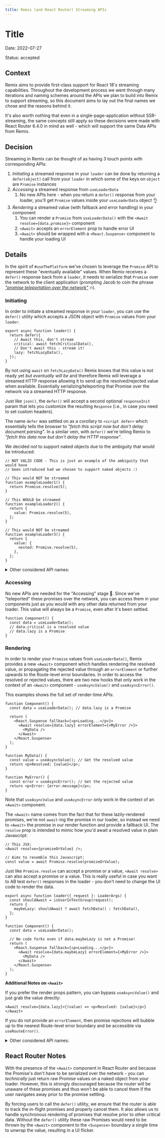 ```yaml
---
title: Remix (and React Router) Streaming APIs
---
```


# Title

Date: 2022-07-27

Status: accepted

## Context

Remix aims to provide first-class support for React 18's streaming capabilities. Throughout the development process we went through many iterations and naming schemes around the APIs we plan to build into Remix to support streaming, so this document aims to lay out the final names we chose and the reasons behind it.

It's also worth nothing that even in a single-page-application without SSR-streaming, the same concepts still apply so these decisions were made with React Router 6.4.0 in mind as well - which will support the same Data APIs from Remix.

## Decision

Streaming in Remix can be thought of as having 3 touch points with corresponding APIs:

1. _Initiating_ a streamed response in your `loader` can be done by returning a `defer(object)` call from your `loader` in which some of the keys on `object` are `Promise` instances
2. _Accessing_ a streamed response from `useLoaderData`
   1. No new APIs here - when you return a `defer()` response from your loader, you'll get `Promise` values inside your `useLoaderData` object 👌
3. _Rendering_ a streamed value (with fallback and error handling) in your component
   1. You can render a `Promise` from `useLoaderData()` with the `<Await resolve={data.promise}>` component
   2. `<Await>` accepts an `errorElement` prop to handle error UI
   3. `<Await>` should be wrapped with a `<React.Suspense>` component to handle your loading UI

## Details

In the spirit of `#useThePlatform` we've chosen to leverage the `Promise` API to represent these "eventually available" values. When Remix receives a `defer()` response back from a `loader`, it needs to serialize that `Promise` over the network to the client application (prompting Jacob to coin the phrase [_"promise teleportation over the network"_][promise teleportation] 🔥).

### Initiating

In order to initiate a streamed response in your `loader`, you can use the `defer()` utility which accepts a JSON object with `Promise` values from your `loader`.

```tsx
export async function loader() {
  return defer({
    // Await this, don't stream
    critical: await fetchCriticalData(),
    // Don't await this - stream it!
    lazy: fetchLazyData(),
  });
}
```

By not using `await` on `fetchLazyData()` Remix knows that this value is not ready yet _but eventually will be_ and therefore Remix will leverage a streamed HTTP response allowing it to send up the resolved/rejected value when available. Essentially serializing/teleporting that Promise over the network via a streamed HTTP response.

Just like `json()`, the `defer()` will accept a second optional `responseInit` param that lets you customize the resulting `Response` (i.e., in case you need to set custom headers).

The name `defer` was settled on as a corollary to `<script defer>` which essentially tells the browser to _"fetch this script now but don't delay document parsing"_. In a similar vein, with `defer()` we're telling Remix to _"fetch this data now but don't delay the HTTP response"_.

We decided _not_ to support naked objects due to the ambiguity that would be introduced:

```tsx
// NOT VALID CODE - This is just an example of the ambiguity that would have
// been introduced had we chosen to support naked objects :)

// This would NOT be streamed
function exampleLoader1() {
  return Promise.resolve(5);
}

// This WOULD be streamed
function exampleLoader2() {
  return {
    value: Promise.resolve(5),
  };
}

// This would NOT be streamed
function exampleLoader3() {
  return {
    value: {
      nested: Promise.resolve(5),
    },
  };
}
```

<details>
  <summary>Other considered API names:</summary>
  <br/>
  <ul>
    <li><code>deferred()</code> - This is just a bit of a weird word that doesn't have much pre-existing semantic meaning. Is this the <code>jQuery.Deferred</code> thing from back in the day? Remix in general wants to avoid needlessly introducing net-new language to an already convoluted landscape!</li>
    <li><code>stream()</code> - We also thought <code>stream</code> might be a good name since that's what the call is telling Remix to do - stream the responses down to the browser. But - this is also potentially misleading because stream is ambiguous in ths case. Developers may mistakenly think that this gives them back a <code>Stream</code> instance and they can arbitrarily send multiple chunks of data down to the browser over time. This is not how the current API works - but also seems like a really interesting idea for Remix to consider in the future, so we wanted to keep the <code>stream()</code> name available for future use cases.</li>
  </ul>
</details>

### Accessing

No new APIs are needed for the "Accessing" stage 🎉. Since we've "teleported" these promises over the network, you can access them in your components just as you would with any other data returned from your loader. This value will always be a `Promise`, even after it's been settled.

```tsx
function Component() {
  const data = useLoaderData();
  // data.critical is a resolved value
  // data.lazy is a Promise
}
```

### Rendering

In order to render your `Promise` values from `useLoaderData()`, Remix provides a new `<Await>` component which handles rendering the resolved value, or propagating the rejected value through an `errorElement` or further upwards to the Route-level error boundaries. In order to access the resolved or rejected values, there are two new hooks that only work in the context of an `<Await>` component - `useAsyncValue()` and `useAsyncError()`.

This examples shows the full set of render-time APIs:

```tsx
function Component() {
  const data = useLoaderData(); // data.lazy is a Promise

  return (
    <React.Suspense fallback={<p>Loading...</p>}>
      <Await resolve={data.lazy} errorElement={<MyError />}>
        <MyData />
      </Await>
    </React.Suspense>
  );
}

function MyData() {
  const value = useAsyncValue(); // Get the resolved value
  return <p>Resolved: {value}</p>;
}

function MyError() {
  const error = useAsyncError(); // Get the rejected value
  return <p>Error: {error.message}</p>;
}
```

Note that `useAsyncValue` and `useAsyncError` only work in the context of an `<Await>` component.

The `<Await>` name comes from the fact that for these lazily-rendered promises, we're not `await`-ing the promise in our loader, so instead we need to `<Await>` the promise in our render function and provide a fallback UI. The `resolve` prop is intended to mimic how you'd await a resolved value in plain Javascript:

```tsx
// This JSX:
<Await resolve={promiseOrValue} />;

// Aims to resemble this Javascript:
const value = await Promise.resolve(promiseOrValue);
```

Just like `Promise.resolve` can accept a promise or a value, `<Await resolve>` can also accept a promise or a value. This is really useful in case you want to AB test `defer()` responses in the loader - you don't need to change the UI code to render the data.

```tsx
export async function loader({ request }: LoaderArgs) {
  const shouldAwait = isUserInTestGroup(request);
  return {
    maybeLazy: shouldAwait ? await fetchData() : fetchData(),
  };
}

function Component() {
  const data = useLoaderData();

  // No code forks even if data.maybeLazy is not a Promise!
  return (
    <React.Suspense fallback={<p>Loading...</p>}>
      <Await resolve={data.maybeLazy} errorElement={<MyError />}>
        <MyData />
      </Await>
    </React.Suspense>
  );
}
```

**Additional Notes on `<Await>`**

If you prefer the render props pattern, you can bypass `useAsyncValue()` and just grab the value directly:

```tsx
<Await resolve={data.lazy}>{(value) => <p>Resolved: {value}</p>}</Await>
```

If you do not provide an `errorElement`, then promise rejections will bubble up to the nearest Route-level error boundary and be accessible via `useRouteError()`.

<details>
  <summary>Other considered API names:</summary>
  <br>
  <p>We originally implemented this as a <code>&lt;Deferred value={promise} fallback={&lt;Loader /&gt;} errorElement={&lt;MyError/&gt;} /></code>, but eventually we chose to remove the built-in <code>&lt;Suspense&gt;</code> boundary for better composability and eventual use with <code>&lt;SuspenseList&gt;</code>.  Once that was removed, and we were only using a <code>Promise</code> it made sense to move to a generic <code>&lt;Await&gt;</code> component that could be used with <em>any</em> promise, not just those coming from <code>defer()</code> in a <code>loader</code></p>

  <p>We also considered various alternatives for the hook names - most notably `useResolvedValue`/`useRejectedValue`.  However, these were a bit too tightly coupled to the `Promise` nomenclature.  Remember, `Await` supports non-Promise values as well as render-errors, so it would be confusing if `useResolvedValue` was handing you a non-Promise value, or if `useRejectedValue` was handing you a render error from a resolved `Promise`.  `useAsyncValue`/`useAsyncError` better encompasses those scenarios as well.</p>
</details>

## React Router Notes

With the presence of the `<Await>` component in React Router and because the Promise's don't have to be serialized over the network - you can _technically_ just return raw Promise values on a naked object from your loader. However, this is strongly discouraged because the router will be unaware of these promises and thus won't be able to cancel them if the user navigates away prior to the promise settling.

By forcing users to call the `defer()` utility, we ensure that the router is able to track the in-flight promises and properly cancel them. It also allows us to handle synchronous rendering of promises that resolve prior to other critical data. Without the `defer()` utility these raw Promises would need to be thrown by the `<Await>` component to the `<Suspense>` boundary a single time to unwrap the value, resulting in a UI flicker.

[promise teleportation]: https://twitter.com/ebey_jacob/status/1548817107546095616
